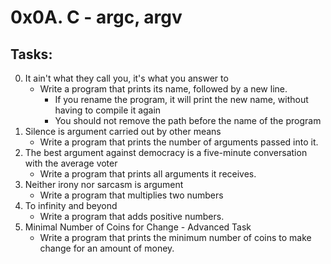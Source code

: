 # 0x0A. C - argc, argv

## Tasks:
0. It ain't what they call you, it's what you answer to
	* Write a program that prints its name, followed by a new line.
		- If you rename the program, it will print the new name, without having to compile it again
		- You should not remove the path before the name of the program
1. Silence is argument carried out by other means
	* Write a program that prints the number of arguments passed into it.
2. The best argument against democracy is a five-minute conversation with the average voter
	* Write a program that prints all arguments it receives.
3. Neither irony nor sarcasm is argument
	* Write a program that multiplies two numbers
4. To infinity and beyond
	* Write a program that adds positive numbers.
5. Minimal Number of Coins for Change - Advanced Task
	* Write a program that prints the minimum number of coins to make change for an amount of money.
